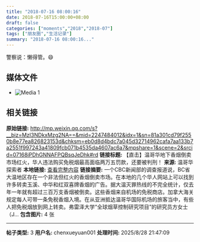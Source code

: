 ```yaml
---
title: "2018-07-16 08:00:16"
date: 2018-07-16T15:00:00+08:00
draft: false
categories: ["moments","2018","2018-07"]
tags: ["朋友圈","生活记录"]
summary: "2018-07-16 08:00:16..."
---
```


警察说：懒得管。😄

## 媒体文件

- ![Media 1](/Moments/photos/2018-07-16/201807160800160.jpg)

## 相关链接

**原始链接:** http://mp.weixin.qq.com/s?__biz=MzI3NDkxMzg2NA==&mid=2247484012&idx=1&sn=81a301cd79f2550b8e77ea826823153d&chksm=eb0d8d4bdc7a045d32714962cafa7aa133b7a2551f997243a41809fcb071b4535da4607ac6a7&mpshare=1&scene=2&srcid=07168iPDhGNNAFPQBsqJeDhk#rd
**链接标题:** 【直击】温哥华地下香烟倒卖市场红火，华人违法购买免税烟最高面临两万五罚款，还要被判刑！
**来源:** 温哥华探索者
**本地链接:** [查看完整内容](/link_content/2018/07/2018-07-16-5/link_content/)
**链接摘要:** 一个CBC新闻部的调查报道说，BC省大温地区存在一个非法但红火的香烟倒卖市场。在本地的几个华人网站上可以找到许多转卖玉溪、中华和红双喜牌香烟的广告。据大温灭罪热线的不完全统计，仅去年一年就有超过三百万支香烟被倒卖。这些香烟来自机场的免税商店。加拿大海关规定每人可带一条免税香烟入境。在从亚洲抵达温哥华国际机场的旅客当中，有些人把免税烟放到网上转卖。弗雷泽大学“全球烟草控制研究项目”的研究员方女士（J...
**包含图片:** 4 张

---

**帖子类型:** 3
**用户名:** chenxueyuan001
**处理时间:** 2025/8/28 21:47:09